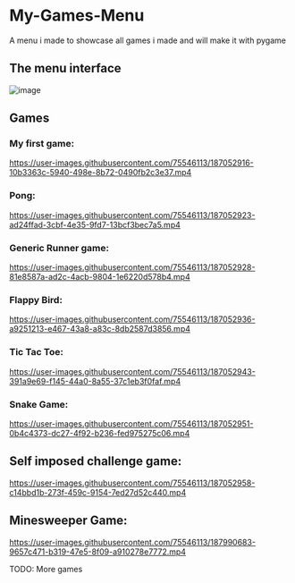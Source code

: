 # My-Games-Menu

A menu i made to showcase all games i made and will make it with pygame


## The menu interface

![image](https://user-images.githubusercontent.com/75546113/187052820-dc34b84d-b184-41b4-9e1e-cf8e89bcd86d.png)

## Games

### My first game:

https://user-images.githubusercontent.com/75546113/187052916-10b3363c-5940-498e-8b72-0490fb2c3e37.mp4

### Pong:

https://user-images.githubusercontent.com/75546113/187052923-ad24ffad-3cbf-4e35-9fd7-13bcf3bec7a5.mp4

### Generic Runner game:

https://user-images.githubusercontent.com/75546113/187052928-81e8587a-ad2c-4acb-9804-1e6220d578b4.mp4

### Flappy Bird:

https://user-images.githubusercontent.com/75546113/187052936-a9251213-e467-43a8-a83c-8db2587d3856.mp4

### Tic Tac Toe:

https://user-images.githubusercontent.com/75546113/187052943-391a9e69-f145-44a0-8a55-37c1eb3f0faf.mp4

### Snake Game:

https://user-images.githubusercontent.com/75546113/187052951-0b4c4373-dc27-4f92-b236-fed975275c06.mp4

## Self imposed challenge game:

https://user-images.githubusercontent.com/75546113/187052958-c14bbd1b-273f-459c-9154-7ed27d52c440.mp4

## Minesweeper Game:

https://user-images.githubusercontent.com/75546113/187990683-9657c471-b319-47e5-8f09-a910278e7772.mp4



TODO: More games
